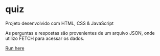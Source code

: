 # quiz
Projeto desenvolvido com HTML, CSS &amp; JavaScript

As perguntas e respostas são provenientes de um arquivo JSON, onde utilizo FETCH para acessar os dados.

[Run here](https://quiz.rodrigocosta34.repl.co/)
